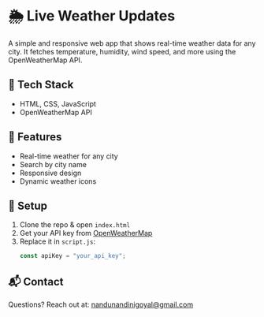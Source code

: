 # 🌦️ Live Weather Updates

A simple and responsive web app that shows real-time weather data for any city. It fetches temperature, humidity, wind speed, and more using the OpenWeatherMap API.

## 🔧 Tech Stack

- HTML, CSS, JavaScript
- OpenWeatherMap API

## 🚀 Features

- Real-time weather for any city
- Search by city name
- Responsive design
- Dynamic weather icons

## 🔑 Setup

1. Clone the repo & open `index.html`
2. Get your API key from [OpenWeatherMap](https://openweathermap.org/)
3. Replace it in `script.js`:
   ```js
   const apiKey = "your_api_key";
   ```

## 📬 Contact

Questions? Reach out at: [nandunandinigoyal@gmail.com](nandunandinigoyal@gmail.com)
